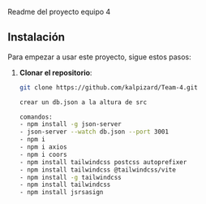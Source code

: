 Readme del proyecto equipo 4
## Instalación

Para empezar a usar este proyecto, sigue estos pasos:

1. **Clonar el repositorio**:

   ```bash
   git clone https://github.com/kalpizard/Team-4.git

   crear un db.json a la altura de src

   comandos: 
   - npm install -g json-server
   - json-server --watch db.json --port 3001
   - npm i
   - npm i axios
   - npm i coors
   - npm install tailwindcss postcss autoprefixer
   - npm install tailwindcss @tailwindcss/vite
   - npm install -g tailwindcss
   - npm install tailwindcss
   - npm install jsrsasign



